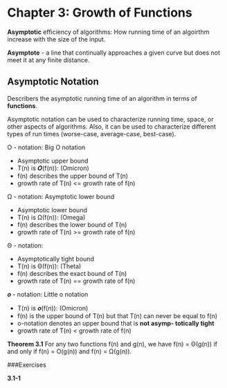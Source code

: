 # Chapter 3: Growth of Functions

**Asymptotic** efficiency of algorithms: How running time of an algoirthm increase with the size of the input.

**Asymptote** - a line that continually approaches a given curve but does not meet it at any finite distance.


## Asymptotic Notation

Describers the asymptotic running time of an algorithm in terms of **functions**.  

Asymptotic notation can be used to characterize running time, space, or other aspects of algorithms. Also, it can be used to characterize different types of run times (worse-case, average-case, best-case).

O - notation: Big O notation

- Asymptotic upper bound
- T(n) is 𝜪(f(n)): (Omicron) 
- f(n) describes the upper bound of T(n)
- growth rate of T(n) <= growth rate of f(n)

Ω - notation: Asymptotic lower bound

- Asymptotic lower bound
- T(n) is Ω(f(n)): (Omega) 
- f(n) describes the lower bound of T(n)
- growth rate of T(n) >= growth rate of f(n)

Θ - notation: 

- Asymptotically tight bound
- T(n) is Θ(f(n)): (Theta) 
- f(n) describes the exact bound of T(n)
- growth rate of T(n) == growth rate of f(n)

𝝄 - notation: Little o notation

- T(n) is 𝝄(f(n)): (Omicron) 
- f(n) is the upper bound of T(n) but that T(n) can never be equal to f(n)
- o-notation denotes an upper bound that is **not asymp- totically tight**
- growth rate of T(n) < growth rate of f(n)

**Theorem 3.1**
For any two functions f(n) and g(n), we have f(n) = Θ(g(n)) if and only if f(n) =  O(g(n)) and f(n) =  Ω(g(n)).

###Exercises

**3.1-1**


